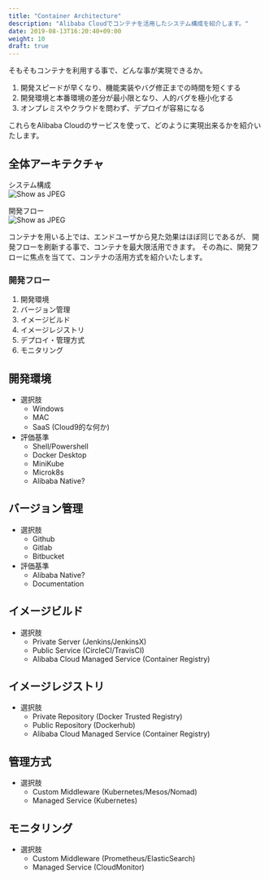 ```yaml
---
title: "Container Architecture"
description: "Alibaba Cloudでコンテナを活用したシステム構成を紹介します。"
date: 2019-08-13T16:20:40+09:00
weight: 10
draft: true
---
```


そもそもコンテナを利用する事で、どんな事が実現できるか。
 1. 開発スピードが早くなり、機能実装やバグ修正までの時間を短くする
 1. 開発環境と本番環境の差分が最小限となり、人的バグを極小化する
 1. オンプレミスやクラウドを問わず、デプロイが容易になる

これらをAlibaba Cloudのサービスを使って、どのように実現出来るかを紹介いたします。  

## 全体アーキテクチャ

システム構成  
![Show as JPEG](/help/image/23.1.png)

開発フロー  
![Show as JPEG](/help/image/23.1.png)

コンテナを用いる上では、エンドユーザから見た効果はほぼ同じであるが、
開発フローを刷新する事で、コンテナを最大限活用できます。
その為に、開発フローに焦点を当てて、コンテナの活用方式を紹介いたします。

### 開発フロー
1. 開発環境
1. バージョン管理
1. イメージビルド
1. イメージレジストリ
1. デプロイ・管理方式
1. モニタリング

## 開発環境
- 選択肢
  - Windows
  - MAC
  - SaaS (Cloud9的な何か)
- 評価基準
  - Shell/Powershell
  - Docker Desktop
  - MiniKube
  - Microk8s
  - Alibaba Native?

## バージョン管理
- 選択肢
  - Github
  - Gitlab
  - Bitbucket
- 評価基準
  - Alibaba Native?
  - Documentation

## イメージビルド
- 選択肢
  - Private Server (Jenkins/JenkinsX)
  - Public Service (CircleCI/TravisCI)
  - Alibaba Cloud Managed Service (Container Registry)

## イメージレジストリ
- 選択肢
  - Private Repository (Docker Trusted Registry)
  - Public Repository (Dockerhub)
  - Alibaba Cloud Managed Service (Container Registry)

## 管理方式
- 選択肢
  - Custom Middleware (Kubernetes/Mesos/Nomad)
  - Managed Service (Kubernetes)

## モニタリング
- 選択肢
  - Custom Middleware (Prometheus/ElasticSearch)
  - Managed Service (CloudMonitor)
